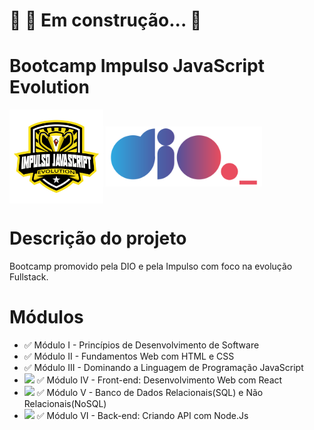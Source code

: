 <h1> 
	🚧 🚀 Em construção...  🚧
</h1>

<h1> Bootcamp Impulso JavaScript Evolution</h1>

<p>
<img src="./Imagens/bootcamp-impulso.png" alt="logo" width=150px align="middle">
<img src="./Imagens/logo.svg" width=250px align="middle">
</p>

# Descrição do projeto

Bootcamp promovido pela DIO e pela Impulso com foco na evolução Fullstack.


# Módulos

- ✅ Módulo I - Princípios de Desenvolvimento de Software
- ✅ Módulo II - Fundamentos Web com HTML e CSS
- ✅ Módulo III - Dominando a Linguagem de Programação JavaScript
- <img src="https://img.shields.io/badge/status-em%20andamento-green"> ✅ Módulo IV - Front-end: Desenvolvimento Web com React
- <img src="https://img.shields.io/badge/status-em%20andamento-green"> ✅ Módulo V - Banco de Dados Relacionais(SQL) e Não Relacionais(NoSQL)
- <img src="https://img.shields.io/badge/status-em%20andamento-green"> ✅ Módulo VI - Back-end: Criando API com Node.Js

